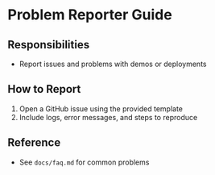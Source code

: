 # Problem Reporter Guide

## Responsibilities
- Report issues and problems with demos or deployments

## How to Report
1. Open a GitHub issue using the provided template
2. Include logs, error messages, and steps to reproduce

## Reference
- See `docs/faq.md` for common problems
